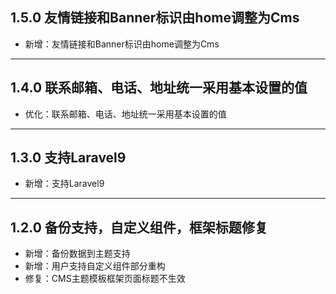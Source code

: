 ## 1.5.0 友情链接和Banner标识由home调整为Cms

- 新增：友情链接和Banner标识由home调整为Cms

---

## 1.4.0 联系邮箱、电话、地址统一采用基本设置的值

- 优化：联系邮箱、电话、地址统一采用基本设置的值

---

## 1.3.0 支持Laravel9

- 新增：支持Laravel9

---

## 1.2.0 备份支持，自定义组件，框架标题修复

- 新增：备份数据到主题支持
- 新增：用户支持自定义组件部分重构
- 修复：CMS主题模板框架页面标题不生效
